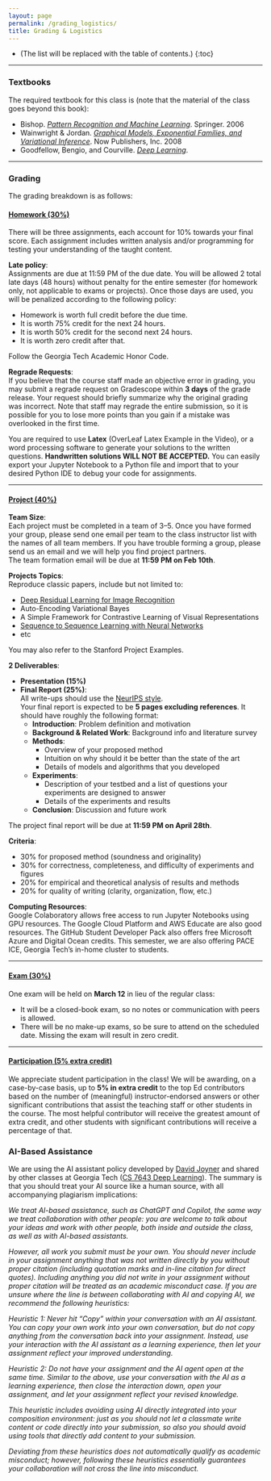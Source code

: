 ```yaml
---
layout: page
permalink: /grading_logistics/
title: Grading & Logistics
---
```


* (The list will be replaced with the table of contents.)
{:toc}

***

### Textbooks

The required textbook for this class is (note that the material of the class goes beyond this book):

- Bishop. [*Pattern Recognition and Machine Learning*](https://www.microsoft.com/en-us/research/uploads/prod/2006/01/Bishop-Pattern-Recognition-and-Machine-Learning-2006.pdf). Springer. 2006
- Wainwright & Jordan. [*Graphical Models, Exponential Families, and Variational Inference*](https://people.eecs.berkeley.edu/~wainwrig/Papers/WaiJor08_FTML.pdf). Now Publishers, Inc. 2008
- Goodfellow, Bengio, and Courville. [*Deep Learning*](http://www.deeplearningbook.org/).

***

### Grading

The grading breakdown is as follows:

#### <u>Homework (30%)</u>

There will be three assignments, each account for 10% towards your final score. Each assignment includes written analysis and/or programming for testing your understanding of the taught content.

**Late policy**:  
Assignments are due at 11:59 PM of the due date. You will be allowed 2 total late days (48 hours) without penalty for the entire semester (for homework only, not applicable to exams or projects). Once those days are used, you will be penalized according to the following policy:  
- Homework is worth full credit before the due time.  
- It is worth 75% credit for the next 24 hours.  
- It is worth 50% credit for the second next 24 hours.  
- It is worth zero credit after that.

Follow the Georgia Tech Academic Honor Code.

**Regrade Requests**:  
If you believe that the course staff made an objective error in grading, you may submit a regrade request on Gradescope within **3 days** of the grade release. Your request should briefly summarize why the original grading was incorrect. Note that staff may regrade the entire submission, so it is possible for you to lose more points than you gain if a mistake was overlooked in the first time.

You are required to use **Latex** (OverLeaf Latex Example in the Video), or a word processing software to generate your solutions to the written questions. **Handwritten solutions WILL NOT BE ACCEPTED.** You can easily export your Jupyter Notebook to a Python file and import that to your desired Python IDE to debug your code for assignments.

---

#### <u>Project (40%)</u>

**Team Size**:  
Each project must be completed in a team of 3–5. Once you have formed your group, please send one email per team to the class instructor list with the names of all team members. If you have trouble forming a group, please send us an email and we will help you find project partners.  
The team formation email will be due at **11:59 PM on Feb 10th**.

**Projects Topics**:  
Reproduce classic papers, include but not limited to:  
- [Deep Residual Learning for Image Recognition](https://arxiv.org/abs/1512.03385)
- Auto-Encoding Variational Bayes  
- A Simple Framework for Contrastive Learning of Visual Representations  
- [Sequence to Sequence Learning with Neural Networks](https://arxiv.org/abs/1409.3215)
- etc  

You may also refer to the Stanford Project Examples.

**2 Deliverables**:  
- **Presentation (15%)**  
- **Final Report (25%)**:  
  All write-ups should use the [NeurIPS style](https://nips.cc/Conferences/2020/PaperInformation/StyleFiles).  
  Your final report is expected to be **5 pages excluding references**. It should have roughly the following format:
  - **Introduction**: Problem definition and motivation  
  - **Background & Related Work**: Background info and literature survey  
  - **Methods**:
    - Overview of your proposed method  
    - Intuition on why should it be better than the state of the art  
    - Details of models and algorithms that you developed  
  - **Experiments**:  
    - Description of your testbed and a list of questions your experiments are designed to answer  
    - Details of the experiments and results  
  - **Conclusion**: Discussion and future work  

The project final report will be due at **11:59 PM on April 28th**.

**Criteria**:
- 30% for proposed method (soundness and originality)  
- 30% for correctness, completeness, and difficulty of experiments and figures  
- 20% for empirical and theoretical analysis of results and methods  
- 20% for quality of writing (clarity, organization, flow, etc.)

**Computing Resources**:  
Google Colaboratory allows free access to run Jupyter Notebooks using GPU resources. The Google Cloud Platform and AWS Educate are also good resources. The GitHub Student Developer Pack also offers free Microsoft Azure and Digital Ocean credits. This semester, we are also offering PACE ICE, Georgia Tech’s in-home cluster to students.

---

#### <u>Exam (30%)</u>

One exam will be held on **March 12** in lieu of the regular class:  
- It will be a closed-book exam, so no notes or communication with peers is allowed.  
- There will be no make-up exams, so be sure to attend on the scheduled date. Missing the exam will result in zero credit.

---

#### <u>Participation (5% extra credit)</u>

We appreciate student participation in the class! We will be awarding, on a case-by-case basis, up to **5% in extra credit** to the top Ed contributors based on the number of (meaningful) instructor-endorsed answers or other significant contributions that assist the teaching staff or other students in the course. The most helpful contributor will receive the greatest amount of extra credit, and other students with significant contributions will receive a percentage of that.


### AI-Based Assistance
We are using the AI assistant policy developed by [David Joyner](https://www.cc.gatech.edu/news/new-policies-navigate-role-ai-assistants-cs-courses) and shared by other classes at Georgia Tech ([CS 7643 Deep Learning](https://faculty.cc.gatech.edu/~zk15/teaching/AY2024_cs7643_spring/#ai-based-assistance)). The summary is that you should treat your AI source like a human source, with all accompanying plagiarism implications:

*We treat AI-based assistance, such as ChatGPT and Copilot, the same way we treat collaboration with other people: you are welcome to talk about your ideas and work with other people, both inside and outside the class, as well as with AI-based assistants.*

*However, all work you submit must be your own. You should never include in your assignment anything that was not written directly by you without proper citation (including quotation marks and in-line citation for direct quotes).
Including anything you did not write in your assignment without proper citation will be treated as an academic misconduct case. If you are unsure where the line is between collaborating with AI and copying AI, we recommend the following heuristics:*

*Heuristic 1: Never hit “Copy” within your conversation with an AI assistant. You can copy your own work into your own conversation, but do not copy anything from the conversation back into your assignment.
Instead, use your interaction with the AI assistant as a learning experience, then let your assignment reflect your improved understanding.*

*Heuristic 2: Do not have your assignment and the AI agent open at the same time. Similar to the above, use your conversation with the AI as a learning experience, then close the interaction down, open your assignment, and let your assignment reflect your revised knowledge.*

*This heuristic includes avoiding using AI directly integrated into your composition environment: just as you should not let a classmate write content or code directly into your submission, so also you should avoid using tools that directly add content to your submission.*

*Deviating from these heuristics does not automatically qualify as academic misconduct; however, following these heuristics essentially guarantees your collaboration will not cross the line into misconduct.*
